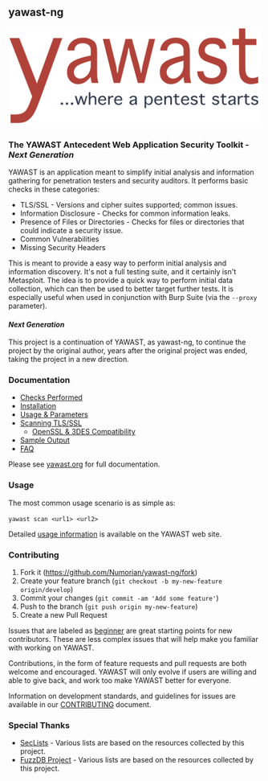 ## yawast-ng

![YAWAST](https://github.com/Numorian/yawast-ng/raw/main/yawast_logo_v1.svg?sanitize=true)

### The YAWAST Antecedent Web Application Security Toolkit - _Next Generation_

YAWAST is an application meant to simplify initial analysis and information gathering for penetration testers and security auditors. It performs basic checks in these categories:

* TLS/SSL - Versions and cipher suites supported; common issues.
* Information Disclosure - Checks for common information leaks.
* Presence of Files or Directories - Checks for files or directories that could indicate a security issue.
* Common Vulnerabilities
* Missing Security Headers

This is meant to provide a easy way to perform initial analysis and information discovery. It's not a full testing suite, and it certainly isn't Metasploit. The idea is to provide a quick way to perform initial data collection, which can then be used to better target further tests. It is especially useful when used in conjunction with Burp Suite (via the `--proxy` parameter).

#### _Next Generation_

This project is a continuation of YAWAST, as yawast-ng, to continue the project by the original author, years after the original project was ended, taking the project in a new direction.

### Documentation

* [Checks Performed](https://numorian.github.io/yawast-ng/checks/)
* [Installation](https://numorian.github.io/yawast-ng/installation/)
* [Usage & Parameters](https://numorian.github.io/yawast-ng/usage/)
* [Scanning TLS/SSL](https://numorian.github.io/yawast-ng/tls/)
  * [OpenSSL & 3DES Compatibility](https://numorian.github.io/yawast-ng/openssl/)
* [Sample Output](https://numorian.github.io/yawast-ng/sample/)
* [FAQ](https://numorian.github.io/yawast-ng/faq/)

Please see [yawast.org](https://numorian.github.io/yawast-ng/) for full documentation.

### Usage

The most common usage scenario is as simple as:

`yawast scan <url1> <url2>`

Detailed [usage information](https://numorian.github.io/yawast-ng/usage/) is available on the YAWAST web site.

### Contributing

1. Fork it (https://github.com/Numorian/yawast-ng/fork)
2. Create your feature branch (`git checkout -b my-new-feature origin/develop`)
3. Commit your changes (`git commit -am 'Add some feature'`)
4. Push to the branch (`git push origin my-new-feature`)
5. Create a new Pull Request

Issues that are labeled as [beginner](/issues?q=is%3Aopen+is%3Aissue+label%3Abeginner) are great starting points for new contributors. These are less complex issues that will help make you familiar with working on YAWAST.

Contributions, in the form of feature requests and pull requests are both welcome and encouraged. YAWAST will only evolve if users are willing and able to give back, and work too make YAWAST better for everyone.

Information on development standards, and guidelines for issues are available in our [CONTRIBUTING](/blob/main/CONTRIBUTING.md) document.

### Special Thanks

* [SecLists](https://github.com/danielmiessler/SecLists) - Various lists are based on the resources collected by this project.
* [FuzzDB Project](https://github.com/fuzzdb-project) - Various lists are based on the resources collected by this project.
